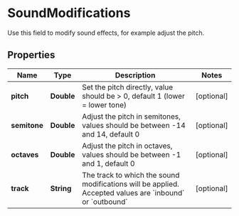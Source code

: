 

# SoundModifications

Use this field to modify sound effects, for example adjust the pitch.

## Properties

| Name | Type | Description | Notes |
|------------ | ------------- | ------------- | -------------|
|**pitch** | **Double** | Set the pitch directly, value should be &gt; 0, default 1 (lower &#x3D; lower tone) |  [optional] |
|**semitone** | **Double** | Adjust the pitch in semitones, values should be between -14 and 14, default 0 |  [optional] |
|**octaves** | **Double** | Adjust the pitch in octaves, values should be between -1 and 1, default 0 |  [optional] |
|**track** | **String** | The track to which the sound modifications will be applied. Accepted values are &#x60;inbound&#x60; or &#x60;outbound&#x60; |  [optional] |



